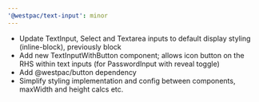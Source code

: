```yaml
---
'@westpac/text-input': minor
---
```


- Update TextInput, Select and Textarea inputs to default display styling (inline-block), previously block
- Add new TextInputWithButton component; allows icon button on the RHS within text inputs (for PasswordInput with reveal toggle)
- Add @westpac/button dependency
- Simplify styling implementation and config between components, maxWidth and height calcs etc.
